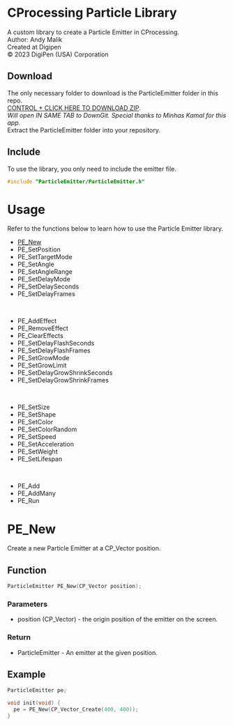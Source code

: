 # CProcessing Particle Library
A custom library to create a Particle Emitter in CProcessing.  
Author: Andy Malik  
Created at Digipen  
© 2023 DigiPen (USA) Corporation  

## Download
The only necessary folder to download is the ParticleEmitter folder in this repo.  
[CONTROL + CLICK HERE TO DOWNLOAD ZIP](https://minhaskamal.github.io/DownGit/#/home?url=https:%2F%2Fgithub.com%2FAnsem717%2FCProcessingParticleLibrary%2Ftree%2Fmain%2FParticleEmitter).  
*Will open IN SAME TAB to DownGit. Special thanks to Minhas Kamal for this app.*  
Extract the ParticleEmitter folder into your repository.  

## Include
To use the library, you only need to include the emitter file.  
```c
#include "ParticleEmitter/ParticleEmitter.h"
```

# Usage
Refer to the functions below to learn how to use the Particle Emitter library.  
- [PE_New](https://github.com/Ansem717/CProcessingParticleLibrary#pe_new)
- PE_SetPosition
- PE_SetTargetMode
- PE_SetAngle
- PE_SetAngleRange
- PE_SetDelayMode
- PE_SetDelaySeconds
- PE_SetDelayFrames
<br />

- PE_AddEffect
- PE_RemoveEffect
- PE_ClearEffects
- PE_SetDelayFlashSeconds
- PE_SetDelayFlashFrames
- PE_SetGrowMode
- PE_SetGrowLimit
- PE_SetDelayGrowShrinkSeconds
- PE_SetDelayGrowShrinkFrames
<br />

- PE_SetSize
- PE_SetShape
- PE_SetColor
- PE_SetColorRandom
- PE_SetSpeed
- PE_SetAcceleration
- PE_SetWeight
- PE_SetLifespan
<br />

- PE_Add
- PE_AddMany
- PE_Run

# PE_New
Create a new Particle Emitter at a CP_Vector position. 
## Function
```c
ParticleEmitter PE_New(CP_Vector position);
```
### Parameters
- position (CP_Vector) - the origin position of the emitter on the screen.
### Return
- ParticleEmitter - An emitter at the given position.
## Example
```c
ParticleEmitter pe;

void init(void) {
  pe = PE_New(CP_Vector_Create(400, 400));
}
```


<!-- void PE_SetPosition(ParticleEmitter* pe, CP_Vector position);
void PE_SetTargetMode(ParticleEmitter* pe, PE_TARGET_MODE mode);
void PE_SetAngle(ParticleEmitter* pe, float theta);
void PE_SetAngleRange(ParticleEmitter* pe, float thetaRange);
void PE_SetDelayMode(ParticleEmitter* pe, PE_DELAY_MODE mode);
void PE_SetDelaySeconds(ParticleEmitter* pe, float delaySeconds);
void PE_SetDelayFrames(ParticleEmitter* pe, int delayFrames);

void PE_AddEffect(ParticleEmitter* pe, PE_EFFECT effect, float value);
void PE_RemoveEffect(ParticleEmitter* pe, PE_EFFECT effect);
void PE_ClearEffects(ParticleEmitter* pe);
void PE_SetDelayFlashSeconds(ParticleEmitter* pe, float delayFlashSeconds);
void PE_SetDelayFlashFrames(ParticleEmitter* pe, int delayFlashFrames);
void PE_SetGrowMode(ParticleEmitter* pe, PE_GROW_MODE mode);
void PE_SetGrowLimit(ParticleEmitter* pe, float growLimit);
void PE_SetDelayGrowShrinkSeconds(ParticleEmitter* pe, float delayGrowShrinkSeconds);
void PE_SetDelayGrowShrinkFrames(ParticleEmitter* pe, int delayGrowShrinkFrames);

void PE_SetSize(ParticleEmitter* pe, float size);
void PE_SetShape(ParticleEmitter* pe, PE_SHAPE shape);
void PE_SetColor(ParticleEmitter* pe, CP_Color color);
void PE_SetColorRandom(ParticleEmitter* pe);
void PE_SetSpeed(ParticleEmitter* pe, float speed);
void PE_SetAcceleration(ParticleEmitter* pe, float acceleration);
void PE_SetWeight(ParticleEmitter* pe, float weight);
void PE_SetLifespan(ParticleEmitter* pe, int lifespan);

void PE_Add(ParticleEmitter* pe);
void PE_AddMany(ParticleEmitter* pe, int amount);
void PE_Run(ParticleEmitter* pe); -->








